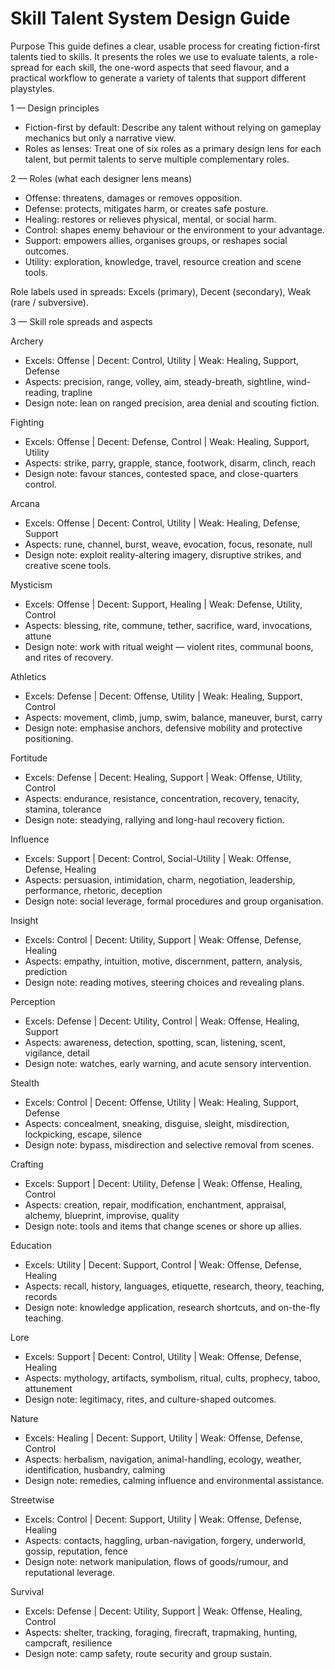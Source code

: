 # Skill Talent System Design Guide

Purpose
This guide defines a clear, usable process for creating fiction-first talents tied to skills. It presents the roles we use to evaluate talents, a role-spread for each skill, the one-word aspects that seed flavour, and a practical workflow to generate a variety of talents that support different playstyles.

1 — Design principles
- Fiction-first by default: Describe any talent without relying on gameplay mechanics but only a narrative view.
- Roles as lenses: Treat one of six roles as a primary design lens for each talent, but permit talents to serve multiple complementary roles.  

2 — Roles (what each designer lens means)
- Offense: threatens, damages or removes opposition.  
- Defense: protects, mitigates harm, or creates safe posture.  
- Healing: restores or relieves physical, mental, or social harm.  
- Control: shapes enemy behaviour or the environment to your advantage.  
- Support: empowers allies, organises groups, or reshapes social outcomes.  
- Utility: exploration, knowledge, travel, resource creation and scene tools.

Role labels used in spreads: Excels (primary), Decent (secondary), Weak (rare / subversive).

3 — Skill role spreads and aspects

Archery
- Excels: Offense | Decent: Control, Utility | Weak: Healing, Support, Defense  
- Aspects: precision, range, volley, aim, steady-breath, sightline, wind-reading, trapline  
- Design note: lean on ranged precision, area denial and scouting fiction.

Fighting
- Excels: Offense | Decent: Defense, Control | Weak: Healing, Support, Utility  
- Aspects: strike, parry, grapple, stance, footwork, disarm, clinch, reach  
- Design note: favour stances, contested space, and close-quarters control.

Arcana
- Excels: Offense | Decent: Control, Utility | Weak: Healing, Defense, Support  
- Aspects: rune, channel, burst, weave, evocation, focus, resonate, null  
- Design note: exploit reality-altering imagery, disruptive strikes, and creative scene tools.

Mysticism
- Excels: Offense | Decent: Support, Healing | Weak: Defense, Utility, Control  
- Aspects: blessing, rite, commune, tether, sacrifice, ward, invocations, attune  
- Design note: work with ritual weight — violent rites, communal boons, and rites of recovery.

Athletics
- Excels: Defense | Decent: Offense, Utility | Weak: Healing, Support, Control  
- Aspects: movement, climb, jump, swim, balance, maneuver, burst, carry  
- Design note: emphasise anchors, defensive mobility and protective positioning.

Fortitude
- Excels: Defense | Decent: Healing, Support | Weak: Offense, Utility, Control  
- Aspects: endurance, resistance, concentration, recovery, tenacity, stamina, tolerance  
- Design note: steadying, rallying and long-haul recovery fiction.

Influence
- Excels: Support | Decent: Control, Social-Utility | Weak: Offense, Defense, Healing  
- Aspects: persuasion, intimidation, charm, negotiation, leadership, performance, rhetoric, deception  
- Design note: social leverage, formal procedures and group organisation.

Insight
- Excels: Control | Decent: Utility, Support | Weak: Offense, Defense, Healing  
- Aspects: empathy, intuition, motive, discernment, pattern, analysis, prediction  
- Design note: reading motives, steering choices and revealing plans.

Perception
- Excels: Defense | Decent: Utility, Control | Weak: Offense, Healing, Support  
- Aspects: awareness, detection, spotting, scan, listening, scent, vigilance, detail  
- Design note: watches, early warning, and acute sensory intervention.

Stealth
- Excels: Control | Decent: Offense, Utility | Weak: Healing, Support, Defense  
- Aspects: concealment, sneaking, disguise, sleight, misdirection, lockpicking, escape, silence  
- Design note: bypass, misdirection and selective removal from scenes.

Crafting
- Excels: Support | Decent: Utility, Defense | Weak: Offense, Healing, Control  
- Aspects: creation, repair, modification, enchantment, appraisal, alchemy, blueprint, improvise, quality  
- Design note: tools and items that change scenes or shore up allies.

Education
- Excels: Utility | Decent: Support, Control | Weak: Offense, Defense, Healing  
- Aspects: recall, history, languages, etiquette, research, theory, teaching, records  
- Design note: knowledge application, research shortcuts, and on-the-fly teaching.

Lore
- Excels: Support | Decent: Control, Utility | Weak: Offense, Defense, Healing  
- Aspects: mythology, artifacts, symbolism, ritual, cults, prophecy, taboo, attunement  
- Design note: legitimacy, rites, and culture-shaped outcomes.

Nature
- Excels: Healing | Decent: Support, Utility | Weak: Offense, Defense, Control  
- Aspects: herbalism, navigation, animal-handling, ecology, weather, identification, husbandry, calming  
- Design note: remedies, calming influence and environmental assistance.

Streetwise
- Excels: Control | Decent: Support, Utility | Weak: Offense, Defense, Healing  
- Aspects: contacts, haggling, urban-navigation, forgery, underworld, gossip, reputation, fence  
- Design note: network manipulation, flows of goods/rumour, and reputational leverage.

Survival
- Excels: Defense | Decent: Utility, Support | Weak: Offense, Healing, Control  
- Aspects: shelter, tracking, foraging, firecraft, trapmaking, hunting, campcraft, resilience  
- Design note: camp safety, route security and group sustain.
